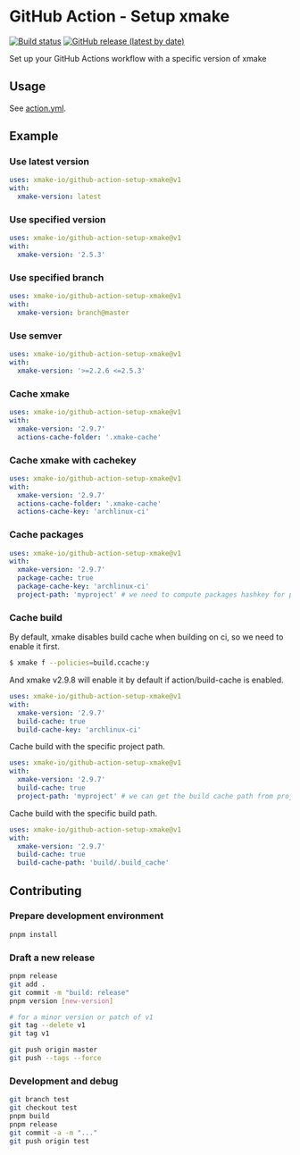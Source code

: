 # GitHub Action - Setup xmake

[![Build status](https://github.com/xmake-io/github-action-setup-xmake/workflows/test/badge.svg)](https://github.com/xmake-io/github-action-setup-xmake/actions)
[![GitHub release (latest by date)](https://img.shields.io/github/v/release/xmake-io/github-action-setup-xmake)](https://github.com/marketplace/actions/setup-xmake)

Set up your GitHub Actions workflow with a specific version of xmake

## Usage

See [action.yml](./action.yml).

## Example

### Use latest version

```yml
uses: xmake-io/github-action-setup-xmake@v1
with:
  xmake-version: latest
```

### Use specified version

```yml
uses: xmake-io/github-action-setup-xmake@v1
with:
  xmake-version: '2.5.3'
```

### Use specified branch

```yml
uses: xmake-io/github-action-setup-xmake@v1
with:
  xmake-version: branch@master
```

### Use semver

```yml
uses: xmake-io/github-action-setup-xmake@v1
with:
  xmake-version: '>=2.2.6 <=2.5.3'
```

### Cache xmake

```yml
uses: xmake-io/github-action-setup-xmake@v1
with:
  xmake-version: '2.9.7'
  actions-cache-folder: '.xmake-cache'
```

### Cache xmake with cachekey

```yml
uses: xmake-io/github-action-setup-xmake@v1
with:
  xmake-version: '2.9.7'
  actions-cache-folder: '.xmake-cache'
  actions-cache-key: 'archlinux-ci'
```

### Cache packages

```yml
uses: xmake-io/github-action-setup-xmake@v1
with:
  xmake-version: '2.9.7'
  package-cache: true
  package-cache-key: 'archlinux-ci'
  project-path: 'myproject' # we need to compute packages hashkey for project
```

### Cache build

By default, xmake disables build cache when building on ci, so we need to enable it first.

```bash
$ xmake f --policies=build.ccache:y
```

And xmake v2.9.8 will enable it by default if action/build-cache is enabled.

```yml
uses: xmake-io/github-action-setup-xmake@v1
with:
  xmake-version: '2.9.7'
  build-cache: true
  build-cache-key: 'archlinux-ci'
```

Cache build with the specific project path.

```yml
uses: xmake-io/github-action-setup-xmake@v1
with:
  xmake-version: '2.9.7'
  build-cache: true
  project-path: 'myproject' # we can get the build cache path from project.
```

Cache build with the specific build path.

```yml
uses: xmake-io/github-action-setup-xmake@v1
with:
  xmake-version: '2.9.7'
  build-cache: true
  build-cache-path: 'build/.build_cache'
```

## Contributing

### Prepare development environment

```bash
pnpm install
```

### Draft a new release

```bash
pnpm release
git add .
git commit -m "build: release"
pnpm version [new-version]

# for a minor version or patch of v1
git tag --delete v1
git tag v1

git push origin master
git push --tags --force
```

### Development and debug

```bash
git branch test
git checkout test
pnpm build
pnpm release
git commit -a -m "..."
git push origin test
```
